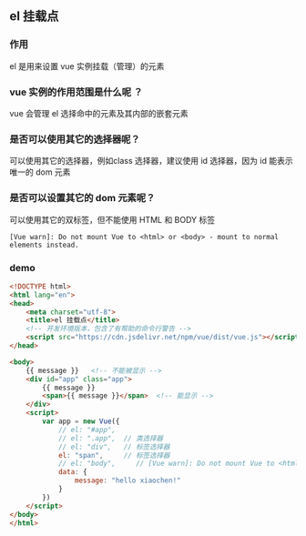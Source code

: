 ## el 挂载点

### 作用

el 是用来设置 vue 实例挂载（管理）的元素



### vue 实例的作用范围是什么呢 ？

vue 会管理 el 选择命中的元素及其内部的嵌套元素



### 是否可以使用其它的选择器呢？

可以使用其它的选择器，例如class 选择器，建议使用 id 选择器，因为 id 能表示唯一的 dom 元素



### 是否可以设置其它的 dom 元素呢？

可以使用其它的双标签，但不能使用 HTML 和 BODY 标签

`[Vue warn]: Do not mount Vue to <html> or <body> - mount to normal elements instead.`



### demo

```html
<!DOCTYPE html>
<html lang="en">
<head>
    <meta charset="utf-8">
    <title>el 挂载点</title>
    <!-- 开发环境版本，包含了有帮助的命令行警告 -->
    <script src="https://cdn.jsdelivr.net/npm/vue/dist/vue.js"></script>
</head>

<body>
    {{ message }}   <!-- 不能被显示 -->
    <div id="app" class="app">
        {{ message }}
        <span>{{ message }}</span>  <!-- 能显示 -->
    </div>
    <script>
        var app = new Vue({
            // el: "#app",
            // el: ".app",  // 类选择器
            // el: "div",   // 标签选择器
            el: "span",     // 标签选择器
            // el: "body",     // [Vue warn]: Do not mount Vue to <html> or <body> - mount to normal elements instead.
            data: {
                message: "hello xiaochen!"
            }
        })
    </script>
</body>
</html>
```

